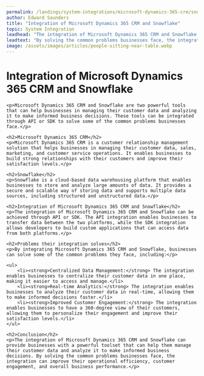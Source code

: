 ```yaml
---
permalink: /landings/system-integrations/microsoft-dynamics-365-crm/snowflake
author: Edward Saunders
title: "Integration of Microsoft Dynamics 365 CRM and Snowflake"
topic: System Integration
leadhead: "The integration of Microsoft Dynamics 365 CRM and Snowflake can provide businesses with a powerful toolset that can help them manage their customer data and analyze it to make informed business decisions"
leadtext: "By solving the common problems businesses face, the integration can improve their operational efficiency, customer engagement, and overall business performance."
image: /assets/images/articles/people-sitting-near-table.webp
---
```

<div class="arttext">	<h1>Integration of Microsoft Dynamics 365 CRM and Snowflake</h1>

	<p>Microsoft Dynamics 365 CRM and Snowflake are two powerful tools that can help businesses in managing their customer data and analyzing it to make informed business decisions. These tools can be integrated through API or SDK to solve some of the common problems businesses face.</p>

	<h2>Microsoft Dynamics 365 CRM</h2>
	<p>Microsoft Dynamics 365 CRM is a customer relationship management solution that helps businesses in managing their customer data, sales, marketing, and customer service operations. It enables businesses to build strong relationships with their customers and improve their satisfaction levels.</p>

	<h2>Snowflake</h2>
	<p>Snowflake is a cloud-based data warehousing platform that enables businesses to store and analyze large amounts of data. It provides a secure and scalable way of storing data and supports multiple data sources, including structured and unstructured data.</p>

	<h2>Integration of Microsoft Dynamics 365 CRM and Snowflake</h2>
	<p>The integration of Microsoft Dynamics 365 CRM and Snowflake can be achieved through API or SDK. The API integration enables businesses to transfer data between the two platforms, while the SDK integration allows developers to build custom applications that can access data from both platforms.</p>

	<h2>Problems their integration solves</h2>
	<p>By integrating Microsoft Dynamics 365 CRM and Snowflake, businesses can solve some of the common problems they face, including:</p>

	<ul>
		<li><strong>Centralized Data Management:</strong> The integration enables businesses to centralize their customer data in one place, making it easier to access and manage.</li>
		<li><strong>Real-time Analytics:</strong> The integration enables businesses to analyze their customer data in real-time, allowing them to make informed decisions faster.</li>
		<li><strong>Improved Customer Engagement:</strong> The integration enables businesses to have a 360-degree view of their customers, allowing them to personalize their engagement and improve their satisfaction levels.</li>
	</ul>

	<h2>Conclusion</h2>
	<p>The integration of Microsoft Dynamics 365 CRM and Snowflake can provide businesses with a powerful toolset that can help them manage their customer data and analyze it to make informed business decisions. By solving the common problems businesses face, the integration can improve their operational efficiency, customer engagement, and overall business performance.</p>
</div>